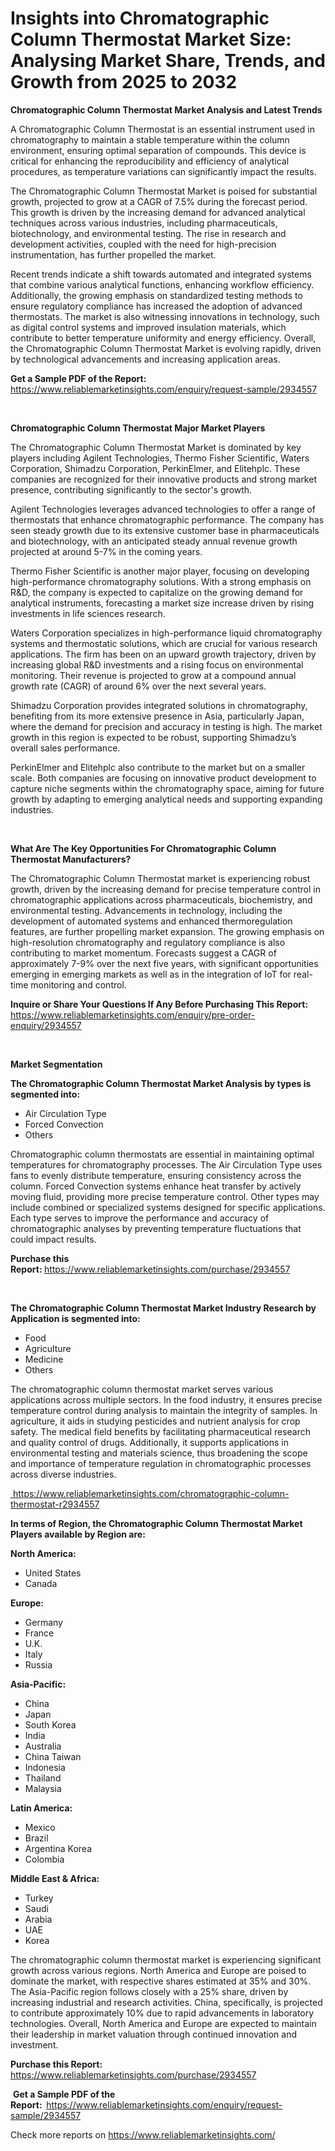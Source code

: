 <p><h1>Insights into Chromatographic Column Thermostat Market Size: Analysing Market Share, Trends, and Growth from 2025 to 2032</h1></p><p><strong>Chromatographic Column Thermostat Market Analysis and Latest Trends</strong></p>
<p><p>A Chromatographic Column Thermostat is an essential instrument used in chromatography to maintain a stable temperature within the column environment, ensuring optimal separation of compounds. This device is critical for enhancing the reproducibility and efficiency of analytical procedures, as temperature variations can significantly impact the results.</p><p>The Chromatographic Column Thermostat Market is poised for substantial growth, projected to grow at a CAGR of 7.5% during the forecast period. This growth is driven by the increasing demand for advanced analytical techniques across various industries, including pharmaceuticals, biotechnology, and environmental testing. The rise in research and development activities, coupled with the need for high-precision instrumentation, has further propelled the market.</p><p>Recent trends indicate a shift towards automated and integrated systems that combine various analytical functions, enhancing workflow efficiency. Additionally, the growing emphasis on standardized testing methods to ensure regulatory compliance has increased the adoption of advanced thermostats. The market is also witnessing innovations in technology, such as digital control systems and improved insulation materials, which contribute to better temperature uniformity and energy efficiency. Overall, the Chromatographic Column Thermostat Market is evolving rapidly, driven by technological advancements and increasing application areas.</p></p>
<p><strong>Get a Sample PDF of the Report:&nbsp;</strong> <a href="https://www.reliablemarketinsights.com/enquiry/request-sample/2934557?utm_campaign=3261&utm_medium=2&utm_source=Github&utm_content=ia&utm_term=13032025&utm_id=chromatographic-column-thermostat">https://www.reliablemarketinsights.com/enquiry/request-sample/2934557</a></p>
<p>&nbsp;</p>
<p><strong>Chromatographic Column Thermostat Major Market Players</strong></p>
<p><p>The Chromatographic Column Thermostat Market is dominated by key players including Agilent Technologies, Thermo Fisher Scientific, Waters Corporation, Shimadzu Corporation, PerkinElmer, and Elitehplc. These companies are recognized for their innovative products and strong market presence, contributing significantly to the sector's growth.</p><p>Agilent Technologies leverages advanced technologies to offer a range of thermostats that enhance chromatographic performance. The company has seen steady growth due to its extensive customer base in pharmaceuticals and biotechnology, with an anticipated steady annual revenue growth projected at around 5-7% in the coming years.</p><p>Thermo Fisher Scientific is another major player, focusing on developing high-performance chromatography solutions. With a strong emphasis on R&D, the company is expected to capitalize on the growing demand for analytical instruments, forecasting a market size increase driven by rising investments in life sciences research.</p><p>Waters Corporation specializes in high-performance liquid chromatography systems and thermostatic solutions, which are crucial for various research applications. The firm has been on an upward growth trajectory, driven by increasing global R&D investments and a rising focus on environmental monitoring. Their revenue is projected to grow at a compound annual growth rate (CAGR) of around 6% over the next several years.</p><p>Shimadzu Corporation provides integrated solutions in chromatography, benefiting from its more extensive presence in Asia, particularly Japan, where the demand for precision and accuracy in testing is high. The market growth in this region is expected to be robust, supporting Shimadzu’s overall sales performance.</p><p>PerkinElmer and Elitehplc also contribute to the market but on a smaller scale. Both companies are focusing on innovative product development to capture niche segments within the chromatography space, aiming for future growth by adapting to emerging analytical needs and supporting expanding industries.</p></p>
<p>&nbsp;</p>
<p><strong>What Are The Key Opportunities For Chromatographic Column Thermostat Manufacturers?</strong></p>
<p><p>The Chromatographic Column Thermostat market is experiencing robust growth, driven by the increasing demand for precise temperature control in chromatographic applications across pharmaceuticals, biochemistry, and environmental testing. Advancements in technology, including the development of automated systems and enhanced thermoregulation features, are further propelling market expansion. The growing emphasis on high-resolution chromatography and regulatory compliance is also contributing to market momentum. Forecasts suggest a CAGR of approximately 7-9% over the next five years, with significant opportunities emerging in emerging markets as well as in the integration of IoT for real-time monitoring and control.</p></p>
<p><strong>Inquire or Share Your Questions If Any Before Purchasing This Report:</strong> <a href="https://www.reliablemarketinsights.com/enquiry/pre-order-enquiry/2934557?utm_campaign=3261&utm_medium=2&utm_source=Github&utm_content=ia&utm_term=13032025&utm_id=chromatographic-column-thermostat">https://www.reliablemarketinsights.com/enquiry/pre-order-enquiry/2934557</a></p>
<p>&nbsp;</p>
<p><strong>Market Segmentation</strong></p>
<p><strong>The Chromatographic Column Thermostat Market Analysis by types is segmented into:</strong></p>
<p><ul><li>Air Circulation Type</li><li>Forced Convection</li><li>Others</li></ul></p>
<p><p>Chromatographic column thermostats are essential in maintaining optimal temperatures for chromatography processes. The Air Circulation Type uses fans to evenly distribute temperature, ensuring consistency across the column. Forced Convection systems enhance heat transfer by actively moving fluid, providing more precise temperature control. Other types may include combined or specialized systems designed for specific applications. Each type serves to improve the performance and accuracy of chromatographic analyses by preventing temperature fluctuations that could impact results.</p></p>
<p><strong>Purchase this Report:&nbsp;</strong><a href="https://www.reliablemarketinsights.com/purchase/2934557?utm_campaign=3261&utm_medium=2&utm_source=Github&utm_content=ia&utm_term=13032025&utm_id=chromatographic-column-thermostat">https://www.reliablemarketinsights.com/purchase/2934557</a></p>
<p>&nbsp;</p>
<p><strong>The Chromatographic Column Thermostat Market Industry Research by Application is segmented into:</strong></p>
<p><ul><li>Food</li><li>Agriculture</li><li>Medicine</li><li>Others</li></ul></p>
<p><p>The chromatographic column thermostat market serves various applications across multiple sectors. In the food industry, it ensures precise temperature control during analysis to maintain the integrity of samples. In agriculture, it aids in studying pesticides and nutrient analysis for crop safety. The medical field benefits by facilitating pharmaceutical research and quality control of drugs. Additionally, it supports applications in environmental testing and materials science, thus broadening the scope and importance of temperature regulation in chromatographic processes across diverse industries.</p></p>
<p><a href="https://www.reliablemarketinsights.com/chromatographic-column-thermostat-r2934557?utm_campaign=3261&utm_medium=2&utm_source=Github&utm_content=ia&utm_term=13032025&utm_id=chromatographic-column-thermostat">&nbsp;https://www.reliablemarketinsights.com/chromatographic-column-thermostat-r2934557</a></p>
<p><strong>In terms of Region, the Chromatographic Column Thermostat Market Players available by Region are:</strong></p>
<p>
    <p> <strong> North America: </strong>
        <ul>
            <li>United States</li>
            <li>Canada</li>
        </ul>
        </p> 
    <p> <strong> Europe: </strong>
        <ul>
            <li>Germany</li>
            <li>France</li>
            <li>U.K.</li>
            <li>Italy</li>
            <li>Russia</li>
        </ul>
        </p> 
    <p> <strong> Asia-Pacific: </strong>
        <ul>
            <li>China</li>
            <li>Japan</li>
            <li>South Korea</li>
            <li>India</li>
            <li>Australia</li>
            <li>China Taiwan</li>
            <li>Indonesia</li>
            <li>Thailand</li>
            <li>Malaysia</li>
        </ul>
        </p> 
    <p> <strong> Latin America: </strong>
        <ul>
            <li>Mexico</li>
            <li>Brazil</li>
            <li>Argentina Korea</li>
            <li>Colombia</li>
        </ul>
        </p> 
    <p> <strong> Middle East & Africa: </strong>
        <ul>
            <li>Turkey</li>
            <li>Saudi</li>
            <li>Arabia</li>
            <li>UAE</li>
            <li>Korea</li>
        </ul>
    </p>
    </p>
<p><p>The chromatographic column thermostat market is experiencing significant growth across various regions. North America and Europe are poised to dominate the market, with respective shares estimated at 35% and 30%. The Asia-Pacific region follows closely with a 25% share, driven by increasing industrial and research activities. China, specifically, is projected to contribute approximately 10% due to rapid advancements in laboratory technologies. Overall, North America and Europe are expected to maintain their leadership in market valuation through continued innovation and investment.</p></p>
<p><strong>Purchase this Report: </strong><a href="https://www.reliablemarketinsights.com/purchase/2934557?utm_campaign=3261&utm_medium=2&utm_source=Github&utm_content=ia&utm_term=13032025&utm_id=chromatographic-column-thermostat">https://www.reliablemarketinsights.com/purchase/2934557</a></p>
<p>&nbsp;<strong>Get a Sample PDF of the Report:&nbsp;&nbsp;</strong><a href="https://www.reliablemarketinsights.com/enquiry/request-sample/2934557?utm_campaign=3261&utm_medium=2&utm_source=Github&utm_content=ia&utm_term=13032025&utm_id=chromatographic-column-thermostat">https://www.reliablemarketinsights.com/enquiry/request-sample/2934557</a></p>
<p><strong></strong></p>
<p>Check more reports on <a href="https://www.reliablemarketinsights.com/?utm_campaign=3261&utm_medium=2&utm_source=Github&utm_content=ia&utm_term=13032025&utm_id=chromatographic-column-thermostat">https://www.reliablemarketinsights.com/</a></p>